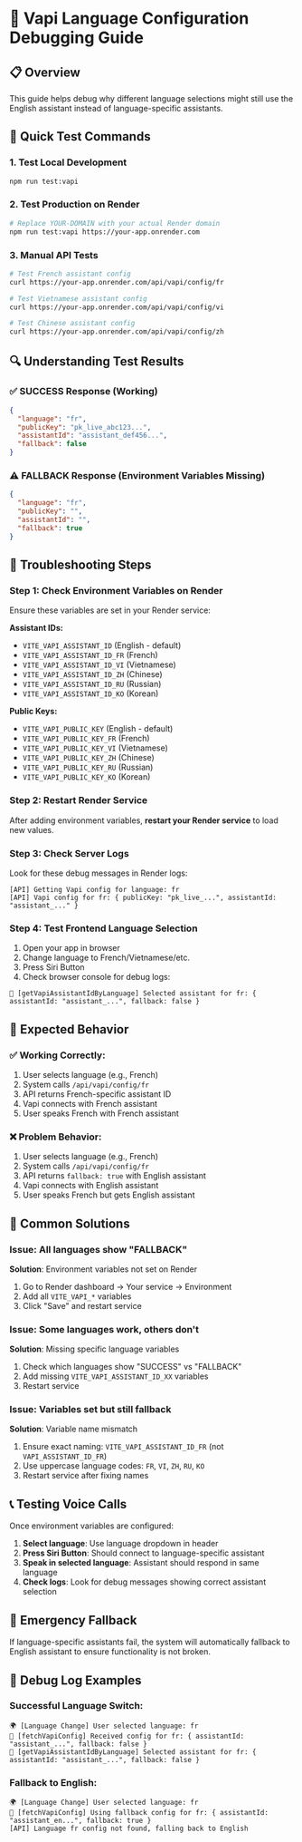 # 🔧 Vapi Language Configuration Debugging Guide

## 📋 Overview

This guide helps debug why different language selections might still use the English assistant instead of language-specific assistants.

## 🚀 Quick Test Commands

### 1. Test Local Development
```bash
npm run test:vapi
```

### 2. Test Production on Render
```bash
# Replace YOUR-DOMAIN with your actual Render domain
npm run test:vapi https://your-app.onrender.com
```

### 3. Manual API Tests
```bash
# Test French assistant config
curl https://your-app.onrender.com/api/vapi/config/fr

# Test Vietnamese assistant config  
curl https://your-app.onrender.com/api/vapi/config/vi

# Test Chinese assistant config
curl https://your-app.onrender.com/api/vapi/config/zh
```

## 🔍 Understanding Test Results

### ✅ SUCCESS Response (Working)
```json
{
  "language": "fr",
  "publicKey": "pk_live_abc123...",
  "assistantId": "assistant_def456...",
  "fallback": false
}
```

### ⚠️ FALLBACK Response (Environment Variables Missing)
```json
{
  "language": "fr", 
  "publicKey": "",
  "assistantId": "",
  "fallback": true
}
```

## 🔧 Troubleshooting Steps

### Step 1: Check Environment Variables on Render

Ensure these variables are set in your Render service:

**Assistant IDs:**
- `VITE_VAPI_ASSISTANT_ID` (English - default)
- `VITE_VAPI_ASSISTANT_ID_FR` (French)
- `VITE_VAPI_ASSISTANT_ID_VI` (Vietnamese)
- `VITE_VAPI_ASSISTANT_ID_ZH` (Chinese)
- `VITE_VAPI_ASSISTANT_ID_RU` (Russian)  
- `VITE_VAPI_ASSISTANT_ID_KO` (Korean)

**Public Keys:**
- `VITE_VAPI_PUBLIC_KEY` (English - default)
- `VITE_VAPI_PUBLIC_KEY_FR` (French)
- `VITE_VAPI_PUBLIC_KEY_VI` (Vietnamese)
- `VITE_VAPI_PUBLIC_KEY_ZH` (Chinese)
- `VITE_VAPI_PUBLIC_KEY_RU` (Russian)
- `VITE_VAPI_PUBLIC_KEY_KO` (Korean)

### Step 2: Restart Render Service

After adding environment variables, **restart your Render service** to load new values.

### Step 3: Check Server Logs

Look for these debug messages in Render logs:

```
[API] Getting Vapi config for language: fr
[API] Vapi config for fr: { publicKey: "pk_live_...", assistantId: "assistant_..." }
```

### Step 4: Test Frontend Language Selection

1. Open your app in browser
2. Change language to French/Vietnamese/etc.
3. Press Siri Button
4. Check browser console for debug logs:

```
🤖 [getVapiAssistantIdByLanguage] Selected assistant for fr: { assistantId: "assistant_...", fallback: false }
```

## 🎯 Expected Behavior

### ✅ Working Correctly:
1. User selects language (e.g., French)
2. System calls `/api/vapi/config/fr`
3. API returns French-specific assistant ID
4. Vapi connects with French assistant
5. User speaks French with French assistant

### ❌ Problem Behavior:
1. User selects language (e.g., French)
2. System calls `/api/vapi/config/fr` 
3. API returns `fallback: true` with English assistant
4. Vapi connects with English assistant
5. User speaks French but gets English assistant

## 🔄 Common Solutions

### Issue: All languages show "FALLBACK"
**Solution**: Environment variables not set on Render
1. Go to Render dashboard → Your service → Environment
2. Add all `VITE_VAPI_*` variables  
3. Click "Save" and restart service

### Issue: Some languages work, others don't
**Solution**: Missing specific language variables
1. Check which languages show "SUCCESS" vs "FALLBACK"
2. Add missing `VITE_VAPI_ASSISTANT_ID_XX` variables
3. Restart service

### Issue: Variables set but still fallback
**Solution**: Variable name mismatch
1. Ensure exact naming: `VITE_VAPI_ASSISTANT_ID_FR` (not `VAPI_ASSISTANT_ID_FR`)
2. Use uppercase language codes: `FR`, `VI`, `ZH`, `RU`, `KO`
3. Restart service after fixing names

## 📞 Testing Voice Calls

Once environment variables are configured:

1. **Select language**: Use language dropdown in header
2. **Press Siri Button**: Should connect to language-specific assistant
3. **Speak in selected language**: Assistant should respond in same language
4. **Check logs**: Look for debug messages showing correct assistant selection

## 🚨 Emergency Fallback

If language-specific assistants fail, the system will automatically fallback to English assistant to ensure functionality is not broken.

## 📝 Debug Log Examples

### Successful Language Switch:
```
🌍 [Language Change] User selected language: fr
🔧 [fetchVapiConfig] Received config for fr: { assistantId: "assistant_...", fallback: false }
🤖 [getVapiAssistantIdByLanguage] Selected assistant for fr: { assistantId: "assistant_...", fallback: false }
```

### Fallback to English:
```
🌍 [Language Change] User selected language: fr  
🔧 [fetchVapiConfig] Using fallback config for fr: { assistantId: "assistant_en...", fallback: true }
[API] Language fr config not found, falling back to English
``` 